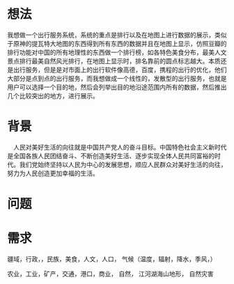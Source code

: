 # 想法
我想做一个出行服务系统，系统的重点是排行以及在地图上进行数据的展示，类似于原神的提瓦特大地图的东西得到所有东西的数据并且在地图上显示，仿照豆瓣的排行功能对中国的所有地理性的东西做一个排行榜，如各特色美食分布，最美人文景点排行最美自然风光排行，在地图上显示时，排名靠前的圆点标志越大。本质还是出行服务，但是是对市面上的出行软件像高德，百度，携程的出行的优化，他们大部分是点到点的出行服务，而我想做成一个线性的，发散型的出行服务，也就是用户可以选择一个目的地，然后会列举出目的地沿途范围内所有的数据，然后推出几个比较突出的地方，进行展示。
# 背景
　人民对美好生活的向往就是中国共产党人的奋斗目标。中国特色社会主义新时代是全国各族人民团结奋斗、不断创造美好生活、逐步实现全体人民共同富裕的时代。我们党始终坚持以人民为中心的发展思想，顺应人民群众对美好生活的向往，努力为人民创造更加幸福的生活。
# 问题

# 需求
疆域，行政，，民族，美食，人文，人口，
气候（温度，辐射，降水，季风，）

农业，工业，矿产，交通，港口，商业，
自然，
江河湖海山地形， 自然灾害